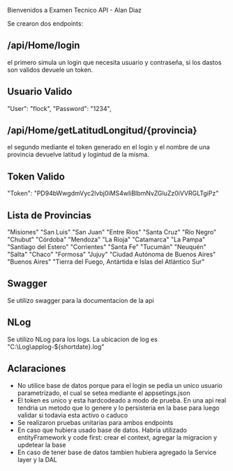 Bienvenidos a Examen Tecnico API - Alan Diaz

Se crearon dos endpoints:
## /api/Home/login 
el primero simula un login que necesita usuario y contraseña, si los dastos son validos devuele un token.

## Usuario Valido
"User": "flock",
"Password": "1234",

## /api/Home/getLatitudLongitud/{provincia}
el segundo mediante el token generado en el login y el nombre de una provincia devuelve latitud y logintud de la misma.

## Token Valido
"Token": "PD94bWwgdmVyc2lvbj0iMS4wIiBlbmNvZGluZz0iVVRGLTgiPz"

## Lista de Provincias
"Misiones"
"San Luis"
"San Juan"
"Entre Ríos"
"Santa Cruz"
"Río Negro"
"Chubut"
"Córdoba"
"Mendoza"
"La Rioja"
"Catamarca"
"La Pampa"
"Santiago del Estero"
"Corrientes"
"Santa Fe"
"Tucumán"
"Neuquén"
"Salta"
"Chaco"
"Formosa"
"Jujuy"
"Ciudad Autónoma de Buenos Aires"
"Buenos Aires"
"Tierra del Fuego, Antártida e Islas del Atlántico Sur"


## Swagger
Se utilizo swagger para la documentacion de la api

## NLog
Se utilizo NLog para los logs. La ubicacion de log es "C:\Log\applog-${shortdate}.log"

## Aclaraciones
- No utilice base de datos porque para el login se pedia un unico usuario parametrizado, el cual se setea mediante el appsetings.json
- El token es unico y esta hardcodeado a modo de prueba. En una api real tendria un metodo que lo genere y lo persisteria en la base para luego validar si todavia esta activo o caduco
- Se realizaron pruebas unitarias para ambos endpoints
- En caso que hubiera usado base de datos. Habria utilizado entityFramework y code first: crear el context, agregar la migracion y updetear la base
- En caso de tener base de datos tambien hubiera agregado la Service layer y la DAL